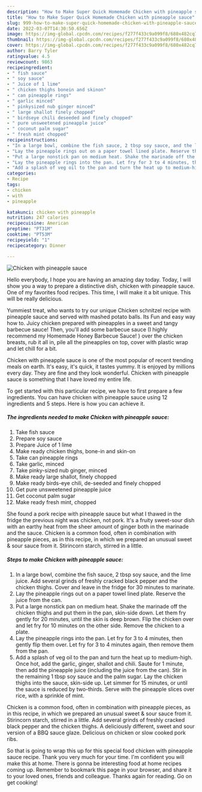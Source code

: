 ```yaml
---
description: "How to Make Super Quick Homemade Chicken with pineapple sauce"
title: "How to Make Super Quick Homemade Chicken with pineapple sauce"
slug: 999-how-to-make-super-quick-homemade-chicken-with-pineapple-sauce
date: 2022-03-07T14:30:50.656Z
image: https://img-global.cpcdn.com/recipes/f277f433c9a099f8/680x482cq70/chicken-with-pineapple-sauce-recipe-main-photo.jpg
thumbnail: https://img-global.cpcdn.com/recipes/f277f433c9a099f8/680x482cq70/chicken-with-pineapple-sauce-recipe-main-photo.jpg
cover: https://img-global.cpcdn.com/recipes/f277f433c9a099f8/680x482cq70/chicken-with-pineapple-sauce-recipe-main-photo.jpg
author: Barry Tyler
ratingvalue: 4.5
reviewcount: 9863
recipeingredient:
- " fish sauce"
- " soy sauce"
- " Juice of 1 lime"
- " chicken thighs bonein and skinon"
- " can pineapple rings"
- " garlic minced"
- " pinkysized nub ginger minced"
- " large shallot finely chopped"
- " birdseye chili deseeded and finely chopped"
- " pure unsweetened pineapple juice"
- " coconut palm sugar"
- " fresh mint chopped"
recipeinstructions:
- "In a large bowl, combine the fish sauce, 2 tbsp soy sauce, and the lime juice. Add several grinds of freshly cracked black pepper and the chicken thighs. Cover and leave in the fridge for 30 minutes to marinate."
- "Lay the pineapple rings out on a paper towel lined plate. Reserve the juice from the can."
- "Put a large nonstick pan on medium heat. Shake the marinade off the chicken thighs and put them in the pan, skin-side down. Let them fry gently for 20 minutes, until the skin is deep brown. Flip the chicken over and let fry for 10 minutes on the other side. Remove the chicken to a plate."
- "Lay the pineapple rings into the pan. Let fry for 3 to 4 minutes, then gently flip them over. Let fry for 3 to 4 minutes again, then remove them from the pan."
- "Add a splash of veg oil to the pan and turn the heat up to medium-high. Once hot, add the garlic, ginger, shallot and chili. Saute for 1 minute, then add the pineapple juice (including the juice from the can). Stir in the remaining 1 tbsp soy sauce and the palm sugar. Lay the chicken thighs into the sauce, skin-side up. Let simmer for 15 minutes, or until the sauce is reduced by two-thirds. Serve with the pineapple slices over rice, with a sprinkle of mint."
categories:
- Recipe
tags:
- chicken
- with
- pineapple

katakunci: chicken with pineapple 
nutrition: 247 calories
recipecuisine: American
preptime: "PT31M"
cooktime: "PT53M"
recipeyield: "1"
recipecategory: Dinner

---
```



![Chicken with pineapple sauce](https://img-global.cpcdn.com/recipes/f277f433c9a099f8/680x482cq70/chicken-with-pineapple-sauce-recipe-main-photo.jpg)

Hello everybody, I hope you are having an amazing day today. Today, I will show you a way to prepare a distinctive dish, chicken with pineapple sauce. One of my favorites food recipes. This time, I will make it a bit unique. This will be really delicious.

Yummiest treat, who wants to try our unique Chicken schnitzel recipe with pineapple sauce and served with mashed potato balls. Its Fun and easy way how to. Juicy chicken prepared with pineapples in a sweet and tangy barbecue sauce! Then, you&#39;ll add some barbecue sauce (I highly recommend my Homemade Honey Barbecue Sauce! ) over the chicken breasts, rub it all in, pile all the pineapples on top, cover with plastic wrap and let chill for a bit.

Chicken with pineapple sauce is one of the most popular of recent trending meals on earth. It's easy, it's quick, it tastes yummy. It is enjoyed by millions every day. They are fine and they look wonderful. Chicken with pineapple sauce is something that I have loved my entire life.


To get started with this particular recipe, we have to first prepare a few ingredients. You can have chicken with pineapple sauce using 12 ingredients and 5 steps. Here is how you can achieve it.

<!--inarticleads1-->

##### The ingredients needed to make Chicken with pineapple sauce:

1. Take  fish sauce
1. Prepare  soy sauce
1. Prepare  Juice of 1 lime
1. Make ready  chicken thighs, bone-in and skin-on
1. Take  can pineapple rings
1. Take  garlic, minced
1. Take  pinky-sized nub ginger, minced
1. Make ready  large shallot, finely chopped
1. Make ready  birds-eye chili, de-seeded and finely chopped
1. Get  pure unsweetened pineapple juice
1. Get  coconut palm sugar
1. Make ready  fresh mint, chopped


She found a pork recipe with pineapple sauce but what I thawed in the fridge the previous night was chicken, not pork. It&#39;s a fruity sweet-sour dish with an earthy heat from the sheer amount of ginger both in the marinade and the sauce. Chicken is a common food, often in combination with pineapple pieces, as in this recipe, in which we prepared an unusual sweet &amp; sour sauce from it. Stirincorn starch, stirred in a little. 

<!--inarticleads2-->

##### Steps to make Chicken with pineapple sauce:

1. In a large bowl, combine the fish sauce, 2 tbsp soy sauce, and the lime juice. Add several grinds of freshly cracked black pepper and the chicken thighs. Cover and leave in the fridge for 30 minutes to marinate.
1. Lay the pineapple rings out on a paper towel lined plate. Reserve the juice from the can.
1. Put a large nonstick pan on medium heat. Shake the marinade off the chicken thighs and put them in the pan, skin-side down. Let them fry gently for 20 minutes, until the skin is deep brown. Flip the chicken over and let fry for 10 minutes on the other side. Remove the chicken to a plate.
1. Lay the pineapple rings into the pan. Let fry for 3 to 4 minutes, then gently flip them over. Let fry for 3 to 4 minutes again, then remove them from the pan.
1. Add a splash of veg oil to the pan and turn the heat up to medium-high. Once hot, add the garlic, ginger, shallot and chili. Saute for 1 minute, then add the pineapple juice (including the juice from the can). Stir in the remaining 1 tbsp soy sauce and the palm sugar. Lay the chicken thighs into the sauce, skin-side up. Let simmer for 15 minutes, or until the sauce is reduced by two-thirds. Serve with the pineapple slices over rice, with a sprinkle of mint.


Chicken is a common food, often in combination with pineapple pieces, as in this recipe, in which we prepared an unusual sweet &amp; sour sauce from it. Stirincorn starch, stirred in a little. Add several grinds of freshly cracked black pepper and the chicken thighs. A deliciously different, sweet and sour version of a BBQ sauce glaze. Delicious on chicken or slow cooked pork ribs. 

So that is going to wrap this up for this special food chicken with pineapple sauce recipe. Thank you very much for your time. I'm confident you will make this at home. There is gonna be interesting food at home recipes coming up. Remember to bookmark this page in your browser, and share it to your loved ones, friends and colleague. Thanks again for reading. Go on get cooking!

